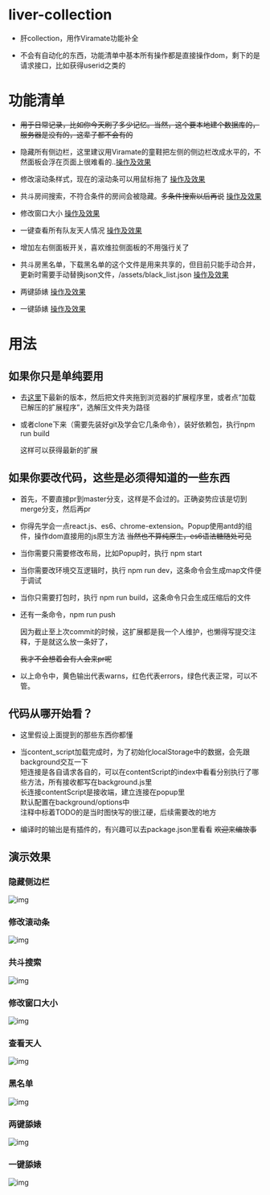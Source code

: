 # liver-collection 

* 肝collection，用作Viramate功能补全  

* 不会有自动化的东西，功能清单中基本所有操作都是直接操作dom，剩下的是请求接口，比如获得userid之类的
# 功能清单
* ~~用于日常记录，比如你今天刷了多少记忆。当然，这个要本地建个数据库的，服务器是没有的，这辈子都不会有的~~  

* 隐藏所有侧边栏，这里建议用Viramate的童鞋把左侧的侧边栏改成水平的，不然面板会浮在页面上很难看的..[操作及效果](#隐藏侧边栏)  
* 修改滚动条样式，现在的滚动条可以用鼠标拖了  [操作及效果](#修改滚动条)  
* 共斗房间搜索，不符合条件的房间会被隐藏。~~多条件搜索以后再说~~  [操作及效果](#共斗搜索)  
* 修改窗口大小  [操作及效果](#修改窗口大小)  
* 一键查看所有队友天人情况  [操作及效果](#查看天人)  
* 增加左右侧面板开关，喜欢维拉侧面板的不用强行关了  
* 共斗房黑名单，下载黑名单的这个文件是用来共享的，但目前只能手动合并，更新时需要手动替换json文件，/assets/black_list.json  [操作及效果](#黑名单)  
* 两键舔婊  [操作及效果](#两键舔婊)  
* 一键舔婊  [操作及效果](#一键舔婊)  
# 用法
## 如果你只是单纯要用
* 
  去[这里](https://github.com/zy410419243/Liver-collection/releases)下最新的版本，然后把文件夹拖到浏览器的扩展程序里，或者点“加载已解压的扩展程序”，选解压文件夹为路径  

* 或者clone下来（需要先装好git及学会它几条命令），装好依赖包，执行npm run build
  
  这样可以获得最新的扩展  

## 如果你要改代码，这些是必须得知道的一些东西
* 首先，不要直接pr到master分支，这样是不会过的。正确姿势应该是切到merge分支，然后再pr

* 你得先学会一点react.js、es6、chrome-extension。Popup使用antd的组件，操作dom直接用的js原生方法 ~~当然也不算纯原生，es6语法糖随处可见~~
  
* 当你需要只需要修改布局，比如Popup时，执行 npm start

* 当你需要改环境交互逻辑时，执行 npm run dev，这条命令会生成map文件便于调试
  
* 当你只需要打包时，执行 npm run build，这条命令只会生成压缩后的文件
  
* 还有一条命令，npm run push
  
  因为截止至上次commit的时候，这扩展都是我一个人维护，也懒得写提交注释，于是就这么放一条好了，
  
  ~~我才不会想着会有人会来pr呢~~
  
* 以上命令中，黄色输出代表warns，红色代表errors，绿色代表正常，可以不管。  

## 代码从哪开始看？  

* 这里假设上面提到的那些东西你都懂  

* 当content_script加载完成时，为了初始化localStorage中的数据，会先跟background交互一下  
  短连接是各自请求各自的，可以在contentScript的index中看看分别执行了哪些方法，所有接收都写在background.js里  
  长连接contentScript是接收端，建立连接在popup里  
  默认配置在background/options中  
  注释中标着TODO的是当时图快写的很江硬，后续需要改的地方  
* 编译时的输出是有插件的，有兴趣可以去package.json里看看 ~~欢迎来编故事~~  

## 演示效果

### 隐藏侧边栏
![img](./img/hideSlide.gif) 

### 修改滚动条
![img](./img/changeScroll.gif) 

### 共斗搜索
![img](./img/coopraidSearch.gif) 

### 修改窗口大小
![img](./img/changeFrameSize.gif) 

### 查看天人
![img](./img/checkCharacters.gif) 

### 黑名单
![img](./img/checkBlackList.gif)  

### 两键舔婊
![img](./img/simpleBattle.gif)  

### 一键舔婊
![img](./img/oneKeyBattle.gif)  